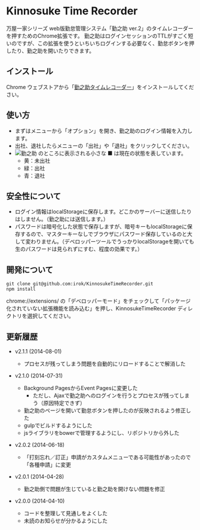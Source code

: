 # Kinnosuke Time Recorder

万屋一家シリーズ web版勤怠管理システム「勤之助 ver.2」のタイムレコーダーを押すためのChrome拡張です。
勤之助はログインセッションのTTLがすごく短いのですが、この拡張を使うといちいちログインする必要なく、勤怠ボタンを押したり、勤之助を開いたりできます。

## インストール

Chrome ウェブストアから「[勤之助タイムレコーダー](https://chrome.google.com/webstore/detail/%E5%8B%A4%E4%B9%8B%E5%8A%A9%E3%82%BF%E3%82%A4%E3%83%A0%E3%83%AC%E3%82%B3%E3%83%BC%E3%83%80%E3%83%BC/onohbjcjcdlmfheogadpfopadlmpicmk)」をインストールしてください。


## 使い方

- まずはメニューから「オプション」を開き、勤之助のログイン情報を入力します。
- 出社、退社したらメニューの「出社」や「退社」をクリックしてください。
- ![勤之助](https://github.com/irok/KinnosukeTimeRecorder/raw/master/images/icon19.png) のところに表示される小さな ■ は現在の状態を表しています。
    - 黄：未出社
    - 緑：出社
    - 青：退社

## 安全性について

- ログイン情報はlocalStorageに保存します。どこかのサーバーに送信したりはしません。（勤之助には送信します。）
- パスワードは暗号化した状態で保存しますが、暗号キーもlocalStorageに保存するので、マスターキーなしでブラウザにパスワード保存しているのと大して変わりません。（デベロッパーツールでうっかりlocalStorageを開いても生のパスワードは見られずにすむ、程度の効果です。）

## 開発について

```
git clone git@github.com:irok/KinnosukeTimeRecorder.git
npm install
```

chrome://extensions/ の「デベロッパーモード」をチェックして「パッケージ化されていない拡張機能を読み込む」を押し、KinnosukeTimeRecorder ディレクトリを選択してください。

## 更新履歴

- v2.1.1 (2014-08-01)
    - プロセスが残ってしまう問題を自動的にリロードすることで解消した

- v2.1.0 (2014-07-31)
    - Background PagesからEvent Pagesに変更した
        - ただし、Ajaxで勤之助へのログインを行うとプロセスが残ってしまう（原因特定できず）
    - 勤之助のページを開いて勤怠ボタンを押したのが反映されるよう修正した
    - gulpでビルドするようにした
    - jsライブラリをbowerで管理するようにし、リポジトリから外した

- v2.0.2 (2014-06-18)
    - 「打刻忘れ／訂正」申請がカスタムメニューである可能性があったので「各種申請」に変更

- v2.0.1 (2014-04-28)
    - 勤之助側で問題が生じていると勤之助を開けない問題を修正

- v2.0.0 (2014-04-10)
    - コードを整理して見通しをよくした
    - 未読のお知らせが分かるようにした

